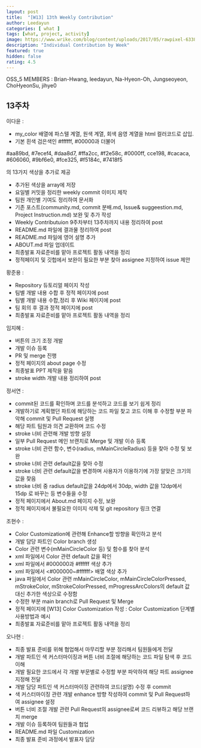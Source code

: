 ```yaml
---   
layout: post   
title:  "[W13] 13th Weekly Contribution"   
author: Leedayun
categories: [ what ]   
tags: [what, project, activity]
image: https://www.wrike.com/blog/content/uploads/2017/05/rawpixel-633847-unsplash.jpg
description: "Individual Contribution by Week"   
featured: true   
hidden: false   
rating: 4.5
---   
```

OSS_5 MEMBERS : Brian-Hwang, leedayun, Na-Hyeon-Oh, Jungseoyeon, ChoHyeonSu, jihye0

## 13주차

이다윤 :
- my_color 배열에 파스텔 계열, 원색 계열, 회색 음영 계열을 html 컬러코드로 삽입.
- 기본 흰색 검은색인 #ffffff, #00000과 더불어

#aa89bd, #7ecef4, #daa8d7, #ffa2cc, #f2e58c, #0000ff, cce198, #cacaca, #606060, #9bf6e0, #fce325, #f5184c, #7418f5

의 13가지 색상을 추가로 제공
- 추가된 색상을 array에 저장
- 요일별 커밋을 정리한 weekly commit 이미지 제작
- 팀원 개인별 기여도 정리하여 문서화
- 기존 포스트(community.md, commit 분배.md, Issue& suggeestion.md, Project Instruction.md) 보완 및 추가 작성
- Weekly Contributuion 9주차부터 13주차까지 내용 정리하여 post
- README.md 파일에 결과물 정리하여 post
- README.md 파일에 영어 설명 추가
- ABOUT.md 파일 업데이트
- 최종발표 자료준비를 맡아 프로젝트 활동 내역을 정리
- 정적페이지 및 깃헙에서 보완이 필요한 부분 찾아 assignee 지정하여 issue 제안

황준용 :
- Repository 듀토리얼 페이지 작성 
- 팀별 개발 내용 수합 후 정적 페이지에 post
- 팀별 개발 내용 수합,정리 후 Wiki 페이지에 post
- 팀 회의 후 결과 정적 페이지에 post
- 최종발표 자료준비를 맡아 프로젝트 활동 내역을 정리

임지혜 :
- 버튼의 크기 조정 개발
- 개발 이슈 등록
- PR 및 merge 진행
- 정적 페이지의 about page 수정
- 최종발표 PPT 제작을 맡음
- stroke width 개발 내용 정리하여 post

정서연 :
- commit된 코드를 확인하며 코드를 분석하고 코드를 보기 쉽게 정리
- 개발하기로 계획했던 파트에 해당하는 코드 파일 찾고 코드 이해 후 수정할 부분 파악해 commit 및 Pull Request 실행
- 해당 파트 팀원과 의견 교환하며 코드 수정
- stroke 너비 관련해 개발 방향 설정
- 일부 Pull Request 메인 브랜치로 Merge 및 개발 이슈 등록
- stroke 너비 관련 함수, 변수(radius, mMainCircleRadius) 등을 찾아 수정 및 보완
- stroke 너비 관련 default값을 찾아 수정
- stroke 너비 관련 default값을 변경하며 사용자가 이용하기에 가장 알맞은 크기의 값을 찾음
- stroke 너비 중 radius default값을 24dp에서 30dp, width 값을 12dp에서 15dp 로 바꾸는 등 변수들을 수정 
- 정적 페이지에서 About.md 페이지 수정, 보완
- 정적 페이지에서 불필요한 이미지 삭제 및 git repository 링크 연결

조현수 :
- Color Customization에 관련해 Enhance할 방향을 확인하고 분석
- 개발 담당 파트인 Color branch 생성 
- Color 관련 변수(mMainCircleColor 등) 및 함수를 찾아 분석
- xml 파일에서 Color 관련 default 값을 확인
- xml 파일에서 #000000과 #ffffff 색상 추가
- xml 파일에서 <#000000~#ffffff> 배열 색상 추가
- java 파일에서 Color 관련 mMainCircleColor, mMainCircleColorPressed, mStrokeColor, 
mStrokeColorPressed, mProgressArcColors의 default 값 대신 추가한 색상으로 수정함
- 수정한 부분 main branch로 Pull Request 및 Merge
- 정적 페이지에 [W13] Color Customization 작성 : Color Customization 단계별 사용방법과 예시
- 최종발표 자료준비를 맡아 프로젝트 활동 내역을 정리

오나현 :
- 최종 발표 준비를 위해 협업해서 마무리할 부분 정리해서 팀원들에게 전달
- 개발 파트인 색 커스터마이징과 버튼 너비 조절에 해당하는 코드 파일 탐색 후 코드 이해
- 개발 필요한 코드에서 각 개발 부문별로 수정할 부분 파악하여 해당 파트 assignee 지정해 전달
- 개발 담당 파트인 색 커스터마이징 관련하여 코드(설명) 수정 후 commit
- 색 커스터마이징 관련 개발 enhance 방향 작성하여 commit 및 Pull Request하여 assignee 설정
- 버튼 너비 조절 개발 관련 Pull Request의 assignee로써 코드 리뷰하고 해당 브랜치 merge
- 개발 이슈 등록하여 팀원들과 협업
- README.md 파일 Customization
- 최종 발표 준비 과정에서 발표자 담당

